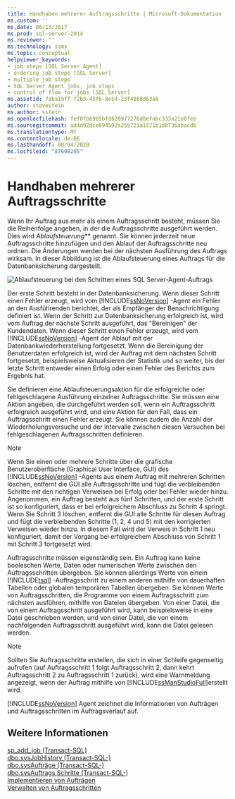 ```yaml
---
title: Handhaben mehrerer Auftragsschritte | Microsoft-Dokumentation
ms.custom: ''
ms.date: 06/13/2017
ms.prod: sql-server-2014
ms.reviewer: ''
ms.technology: ssms
ms.topic: conceptual
helpviewer_keywords:
- job steps [SQL Server Agent]
- ordering job steps [SQL Server]
- multiple job steps
- SQL Server Agent jobs, job steps
- control of flow for jobs [SQL Server]
ms.assetid: 7aba19ff-72b3-45f6-8e54-23f4988d63a8
author: stevestein
ms.author: sstein
ms.openlocfilehash: fef0fb69b5bfd028977276d8efabc333a21e0feb
ms.sourcegitcommit: ad4d92dce894592a259721a1571b1d8736abacdb
ms.translationtype: MT
ms.contentlocale: de-DE
ms.lasthandoff: 08/04/2020
ms.locfileid: "87608205"
---
```

# <a name="handle-multiple-job-steps"></a>Handhaben mehrerer Auftragsschritte
  Wenn Ihr Auftrag aus mehr als einem Auftragsschritt besteht, müssen Sie die Reihenfolge angeben, in der die Auftragsschritte ausgeführt werden. Dies wird *Ablaufsteuerung*** genannt. Sie können jederzeit neue Auftragsschritte hinzufügen und den Ablauf der Auftragsschritte neu ordnen. Die Änderungen werden bei der nächsten Ausführung des Auftrags wirksam. In dieser Abbildung ist die Ablaufsteuerung eines Auftrags für die Datenbanksicherung dargestellt.  
  
 ![Ablaufsteuerung bei den Schritten eines SQL Server-Agent-Auftrags](../../database-engine/media/dbflow01.gif "Ablaufsteuerung bei den Schritten eines SQL Server-Agent-Auftrags")  
  
 Der erste Schritt besteht in der Datenbanksicherung. Wenn dieser Schritt einen Fehler erzeugt, wird vom [!INCLUDE[ssNoVersion](../../includes/ssnoversion-md.md)] -Agent ein Fehler an den Ausführenden berichtet, der als Empfänger der Benachrichtigung definiert ist. Wenn der Schritt zur Datenbanksicherung erfolgreich ist, wird vom Auftrag der nächste Schritt ausgeführt, das "Bereinigen" der Kundendaten. Wenn dieser Schritt einen Fehler erzeugt, wird vom [!INCLUDE[ssNoVersion](../../../includes/ssnoversion-md.md)] -Agent der Ablauf mit der Datenbankwiederherstellung fortgesetzt. Wenn die Bereinigung der Benutzerdaten erfolgreich ist, wird der Auftrag mit dem nächsten Schritt fortgesetzt, beispielsweise Aktualisieren der Statistik und so weiter, bis der letzte Schritt entweder einen Erfolg oder einen Fehler des Berichts zum Ergebnis hat.  
  
 Sie definieren eine Ablaufsteuerungsaktion für die erfolgreiche oder fehlgeschlagene Ausführung einzelner Auftragsschritte. Sie müssen eine Aktion angeben, die durchgeführt werden soll, wenn ein Auftragsschritt erfolgreich ausgeführt wird, und eine Aktion für den Fall, dass ein Auftragsschritt einen Fehler erzeugt. Sie können zudem die Anzahl der Wiederholungsversuche und der Intervalle zwischen diesen Versuchen bei fehlgeschlagenen Auftragsschritten definieren.  
  
> [!NOTE]  
>  Wenn Sie einen oder mehrere Schritte über die grafische Benutzeroberfläche (Graphical User Interface, GUI) des [!INCLUDE[ssNoVersion](../../includes/ssnoversion-md.md)] -Agents aus einem Auftrag mit mehreren Schritten löschen, entfernt die GUI alle Auftragsschritte und fügt die verbleibenden Schritte mit den richtigen Verweisen bei Erfolg oder bei Fehler wieder hinzu. Angenommen, ein Auftrag besteht aus fünf Schritten, und der erste Schritt ist so konfiguriert, dass er bei erfolgreichem Abschluss zu Schritt 4 springt. Wenn Sie Schritt 3 löschen, entfernt die GUI alle Schritte für diesen Auftrag und fügt die verbleibenden Schritte (1, 2, 4 und 5) mit den korrigierten Verweisen wieder hinzu. In diesem Fall wird der Verweis in Schritt 1 neu konfiguriert, damit der Vorgang bei erfolgreichem Abschluss von Schritt 1 mit Schritt 3 fortgesetzt wird.  
  
 Auftragsschritte müssen eigenständig sein. Ein Auftrag kann keine booleschen Werte, Daten oder numerischen Werte zwischen den Auftragsschritten übergeben. Sie können allerdings Werte von einem [!INCLUDE[tsql](../../includes/tsql-md.md)] -Auftragsschritt zu einem anderen mithilfe von dauerhaften Tabellen oder globalen temporären Tabellen übergeben. Sie können Werte von Auftragsschritten, die Programme von einem Auftragsschritt zum nächsten ausführen, mithilfe von Dateien übergeben. Von einer Datei, die von einem Auftragsschritt ausgeführt wird, kann beispielsweise in eine Datei geschrieben werden, und von einer Datei, die von einem nachfolgenden Auftragsschritt ausgeführt wird, kann die Datei gelesen werden.  
  
> [!NOTE]  
>  Sollten Sie Auftragsschritte erstellen, die sich in einer Schleife gegenseitig aufrufen (auf Auftragsschritt 1 folgt Auftragsschritt 2, dann kehrt Auftragsschritt 2 zu Auftragsschritt 1 zurück), wird eine Warnmeldung angezeigt, wenn der Auftrag mithilfe von [!INCLUDE[ssManStudioFull](../../includes/ssmanstudiofull-md.md)]erstellt wird.  
  
 [!INCLUDE[ssNoVersion](../../includes/ssnoversion-md.md)] Agent zeichnet die Informationen von Aufträgen und Auftragsschritten im Auftragsverlauf auf.  
  
## <a name="see-also"></a>Weitere Informationen  
 [sp_add_job &#40;Transact-SQL&#41;](/sql/relational-databases/system-stored-procedures/sp-add-job-transact-sql)   
 [dbo.sysJobHistory &#40;Transact-SQL-&#41;](/sql/relational-databases/system-tables/dbo-sysjobhistory-transact-sql)   
 [dbo.sysAufträge &#40;Transact-SQL-&#41;](/sql/relational-databases/system-tables/dbo-sysjobs-transact-sql)   
 [dbo.sysAuftrags Schritte &#40;Transact-SQL-&#41;](/sql/relational-databases/system-tables/dbo-sysjobsteps-transact-sql)   
 [Implementieren von Aufträgen](implement-jobs.md)   
 [Verwalten von Auftragsschritten](manage-job-steps.md)  
  
  
